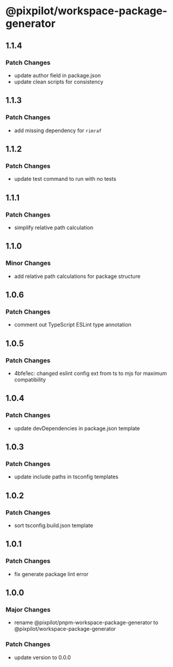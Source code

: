 # @pixpilot/workspace-package-generator

## 1.1.4

### Patch Changes

- update author field in package.json
- update clean scripts for consistency

## 1.1.3

### Patch Changes

- add missing dependency for `rimraf`

## 1.1.2

### Patch Changes

- update test command to run with no tests

## 1.1.1

### Patch Changes

- simplify relative path calculation

## 1.1.0

### Minor Changes

- add relative path calculations for package structure

## 1.0.6

### Patch Changes

- comment out TypeScript ESLint type annotation

## 1.0.5

### Patch Changes

- 4bfe1ec: changed eslint config ext from ts to mjs for maximum compatibility

## 1.0.4

### Patch Changes

- update devDependencies in package.json template

## 1.0.3

### Patch Changes

- update include paths in tsconfig templates

## 1.0.2

### Patch Changes

- sort tsconfig.build.json template

## 1.0.1

### Patch Changes

- fix generate package lint error

## 1.0.0

### Major Changes

- rename @pixpilot/pnpm-workspace-package-generator to @pixpilot/workspace-package-generator

### Patch Changes

- update version to 0.0.0
